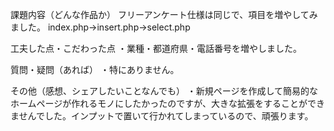 課題内容（どんな作品か）
フリーアンケート仕様は同じで、項目を増やしてみました。
index.php→insert.php→select.php

工夫した点・こだわった点
・業種・都道府県・電話番号を増やしました。

質問・疑問（あれば）
・特にありません。

その他（感想、シェアしたいことなんでも）
・新規ページを作成して簡易的なホームページが作れるモノにしたかったのですが、大きな拡張をすることができませんでした。インプットで置いて行かれてしまっているので、頑張ります。